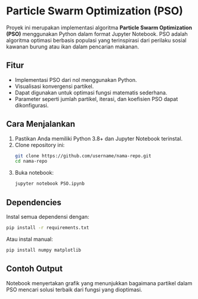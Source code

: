 # Particle Swarm Optimization (PSO)

Proyek ini merupakan implementasi algoritma **Particle Swarm Optimization (PSO)** menggunakan Python dalam format Jupyter Notebook. PSO adalah algoritma optimasi berbasis populasi yang terinspirasi dari perilaku sosial kawanan burung atau ikan dalam pencarian makanan.

##  Fitur

- Implementasi PSO dari nol menggunakan Python.
- Visualisasi konvergensi partikel.
- Dapat digunakan untuk optimasi fungsi matematis sederhana.
- Parameter seperti jumlah partikel, iterasi, dan koefisien PSO dapat dikonfigurasi.

##  Cara Menjalankan

1. Pastikan Anda memiliki Python 3.8+ dan Jupyter Notebook terinstal.
2. Clone repository ini:
   ```bash
   git clone https://github.com/username/nama-repo.git
   cd nama-repo
   ```
3. Buka notebook:
   ```bash
   jupyter notebook PSO.ipynb
   ```

##  Dependencies

Instal semua dependensi dengan:

```bash
pip install -r requirements.txt
```

Atau instal manual:

```bash
pip install numpy matplotlib
```

##  Contoh Output

Notebook menyertakan grafik yang menunjukkan bagaimana partikel dalam PSO mencari solusi terbaik dari fungsi yang dioptimasi.
